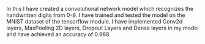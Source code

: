 In this I have created a convolutional network model which recognizes the handwritten digits from 0-9. I have trained and tested the model on the MNIST dataset of the tensorflow module. I have implemented Conv2d layers, MaxPooling 2D layers, Dropout Layers and Dense layers in my model and have achieved an accuracy of 0.988.
